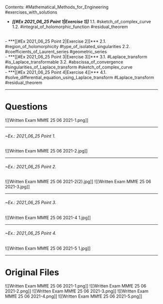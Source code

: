 Contents:
#Mathematical_Methods_for_Engineering
#exercises_with_solutions
<br>
- ***[[#Ex 2021_06_25 Point 1|Exercise 1]]***
1.1. #sketch_of_complex_curve
1.2. #integral_of_holomorphic_function #residual_theorem
<br>
 - ***[[#Ex 2021_06_25 Point 2|Exercise 2]]***
2.1. #region_of_holomorphicity #type_of_isolated_singularities
2.2. #coefficients_of_Laurent_series #geometric_series
<br>
 - ***[[#Ex 2021_06_25 Point 3|Exercise 3]]***
3.1. #Laplace_transform #is_Laplace_transformable
3.2. #abscissa_of_convergence #singularities_of_Laplace_transform #sketch_of_complex_curve 
<br>
 - ***[[#Ex 2021_06_25 Point 4|Exercise 4]]***
4.1. #solve_differential_equation_using_Laplace_transform #Laplace_transform #residual_theorem 

---
# Questions
![[Written Exam MMfE 25 06 2021-1.png]]

---
###### ~Ex.: 2021_06_25 Point 1.
![[Written Exam MMfE 25 06 2021-2.jpg]]

---
###### ~Ex.: 2021_06_25 Point 2.
![[Written Exam MMfE 25 06 2021-2(2).jpg]]
![[Written Exam MMfE 25 06 2021-3.jpg]]

---
###### ~Ex.: 2021_06_25 Point 3.
![[Written Exam MMfE 25 06 2021-4 1.jpg]]

---
###### ~Ex.: 2021_06_25 Point 4.
![[Written Exam MMfE 25 06 2021-5 1.jpg]]

---
# Original Files
![[Written Exam MMfE 25 06 2021-1.png]]
![[Written Exam MMfE 25 06 2021-2.png]]
![[Written Exam MMfE 25 06 2021-3.png]]
![[Written Exam MMfE 25 06 2021-4.png]]
![[Written Exam MMfE 25 06 2021-5.png]]